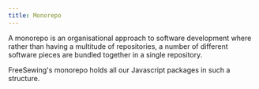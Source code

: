 ```yaml
---
title: Monorepo
---
```


A monorepo is an organisational approach to software development where rather than
having a multitude of repositories, a number of different software pieces are bundled
together in a single repository.

FreeSewing's monorepo holds all our Javascript packages in such a structure.
